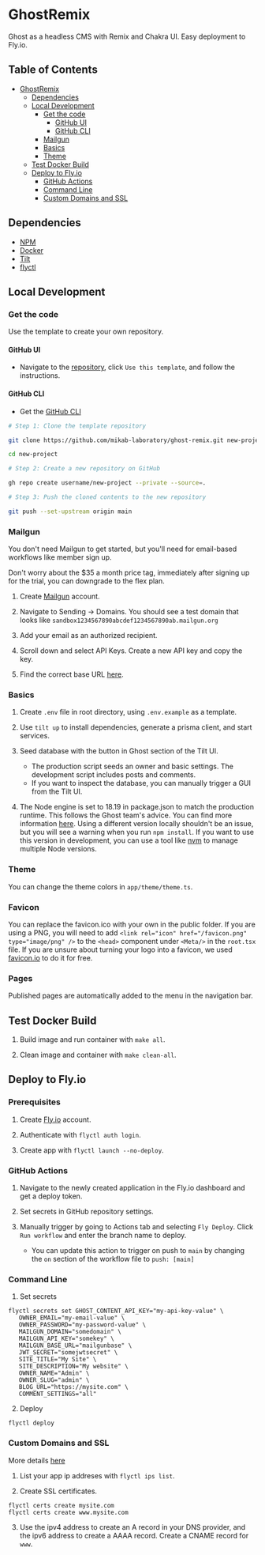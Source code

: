 # GhostRemix

Ghost as a headless CMS with Remix and Chakra UI. Easy deployment to Fly.io.

## Table of Contents

- [GhostRemix](#GhostRemix)
  - [Dependencies](#dependencies)
  - [Local Development](#local-development)
    - [Get the code](#get-the-code)
      - [GitHub UI](#github-ui)
      - [GitHub CLI](#github-cli)
    - [Mailgun](#mailgun)
    - [Basics](#basics)
    - [Theme](#theme)
  - [Test Docker Build](#test-docker-build)
  - [Deploy to Fly.io](#deploy-to-flyio)
    - [GitHub Actions](#github-actions)
    - [Command Line](#command-line)
    - [Custom Domains and SSL](#custom-domains-and-ssl)

## Dependencies

- [NPM](https://www.npmjs.com/)
- [Docker](https://www.docker.com/)
- [Tilt](https://tilt.dev/)
- [flyctl](https://fly.io/docs/flyctl/installing/)

## Local Development

### Get the code

Use the template to create your own repository.

#### GitHub UI

- Navigate to the [repository](https://github.com/mikan-laboratory/ghost-remix), click `Use this template`, and follow the instructions.

#### GitHub CLI

- Get the [GitHub CLI](https://cli.github.com/)

```bash
# Step 1: Clone the template repository

git clone https://github.com/mikab-laboratory/ghost-remix.git new-project

cd new-project

# Step 2: Create a new repository on GitHub

gh repo create username/new-project --private --source=.

# Step 3: Push the cloned contents to the new repository

git push --set-upstream origin main
```

### Mailgun

You don't need Mailgun to get started, but you'll need for email-based workflows like member sign up.

Don't worry about the $35 a month price tag, immediately after signing up for the trial, you can downgrade to the flex plan.

1. Create [Mailgun](https://www.mailgun.com/) account.

2. Navigate to Sending -> Domains. You should see a test domain that looks like `sandbox1234567890abcdef1234567890ab.mailgun.org`

3. Add your email as an authorized recipient.

4. Scroll down and select API Keys. Create a new API key and copy the key.

5. Find the correct base URL [here](https://documentation.mailgun.com/en/latest/api-intro.html#base-url).

### Basics

1. Create `.env` file in root directory, using `.env.example` as a template.

2. Use `tilt up` to install dependencies, generate a prisma client, and start services.

3. Seed database with the button in Ghost section of the Tilt UI.

   - The production script seeds an owner and basic settings. The development script includes posts and comments.
   - If you want to inspect the database, you can manually trigger a GUI from the Tilt UI.

4. The Node engine is set to 18.19 in package.json to match the production runtime. This follows the Ghost team's advice. You can find more information [here](https://ghost.org/docs/faq/node-versions/#why-follow-lts). Using a different version locally shouldn't be an issue, but you will see a warning when you run `npm install`. If you want to use this version in development, you can use a tool like [nvm](https://github.com/nvm-sh/nvm?tab=readme-ov-file#install--update-script) to manage multiple Node versions.

### Theme

You can change the theme colors in `app/theme/theme.ts`.

### Favicon

You can replace the favicon.ico with your own in the public folder. If you are using a PNG, you will need to add `<link rel="icon" href="/favicon.png" type="image/png" />` to the `<head>` component under `<Meta/>` in the `root.tsx` file. If you are unsure about turning your logo into a favicon, we used [favicon.io](https://favicon.io/) to do it for free.

### Pages

Published pages are automatically added to the menu in the navigation bar.

## Test Docker Build

1. Build image and run container with `make all`.

2. Clean image and container with `make clean-all`.

## Deploy to Fly.io

### Prerequisites

1. Create [Fly.io](https://fly.io) account.

2. Authenticate with `flyctl auth login`.

3. Create app with `flyctl launch --no-deploy`.

### GitHub Actions

1. Navigate to the newly created application in the Fly.io dashboard and get a deploy token.

2. Set secrets in GitHub repository settings.

3. Manually trigger by going to Actions tab and selecting `Fly Deploy`. Click `Run workflow` and enter the branch name to deploy.
   - You can update this action to trigger on push to `main` by changing the `on` section of the workflow file to `push: [main]`

### Command Line

1. Set secrets

```
flyctl secrets set GHOST_CONTENT_API_KEY="my-api-key-value" \
   OWNER_EMAIL="my-email-value" \
   OWNER_PASSWORD="my-password-value" \
   MAILGUN_DOMAIN="somedomain" \
   MAILGUN_API_KEY="somekey" \
   MAILGUN_BASE_URL="mailgunbase" \
   JWT_SECRET="somejwtsecret" \
   SITE_TITLE="My Site" \
   SITE_DESCRIPTION="My website" \
   OWNER_NAME="Admin" \
   OWNER_SLUG="admin" \
   BLOG_URL="https://mysite.com" \
   COMMENT_SETTINGS="all"
```

2. Deploy

```
flyctl deploy
```

### Custom Domains and SSL

More details [here](https://fly.io/docs/networking/custom-domains-with-fly/)

1. List your app ip addreses with `flyctl ips list`.

2. Create SSL certificates.

```
flyctl certs create mysite.com
flyctl certs create www.mysite.com
```

3. Use the ipv4 address to create an A record in your DNS provider, and the ipv6 address to create a AAAA record. Create a CNAME record for `www`.
